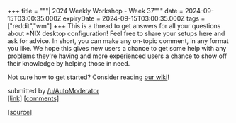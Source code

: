 +++
title = """| 2024 Weekly Workshop - Week 37"""
date = 2024-09-15T03:00:35.000Z
expiryDate = 2024-09-15T03:00:35.000Z
tags = ["reddit","wm"]
+++
This is a thread to get answers for all your questions about \*NIX desktop configuration! Feel free to share your setups here and ask for advice. In short, you can make any on-topic comment, in any format you like. We hope this gives new users a chance to get some help with any problems they're having and more experienced users a chance to show off their knowledge by helping those in need.

Not sure how to get started? Consider reading [our wiki](https://www.reddit.com/r/unixporn/wiki/index/)!

submitted by [/u/AutoModerator](https://www.reddit.com/user/AutoModerator)  
[\[link\]](https://www.reddit.com/r/unixporn/comments/1fh2ucr/2024_weekly_workshop_week_37/) [\[comments\]](https://www.reddit.com/r/unixporn/comments/1fh2ucr/2024_weekly_workshop_week_37/)

[[source]](https://www.reddit.com/r/unixporn/comments/1fh2ucr/2024_weekly_workshop_week_37/)

